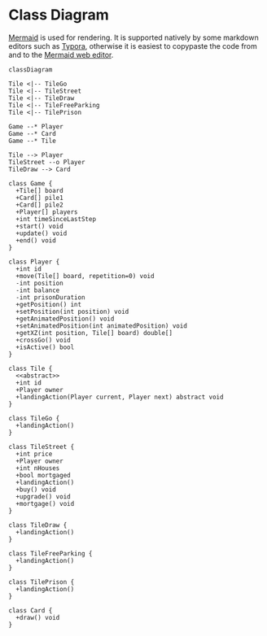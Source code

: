  # Class Diagram

[Mermaid](https://mermaid-js.github.io/mermaid/#/classDiagram) is used for rendering. It is supported natively by some markdown editors such as [Typora](https://typora.io/), otherwise it is easiest to copypaste the code from and to the [Mermaid web editor](https://mermaid-js.github.io/mermaid-live-editor).

```mermaid
classDiagram

Tile <|-- TileGo
Tile <|-- TileStreet
Tile <|-- TileDraw
Tile <|-- TileFreeParking
Tile <|-- TilePrison

Game --* Player
Game --* Card
Game --* Tile

Tile --> Player
TileStreet --o Player
TileDraw --> Card

class Game {
  +Tile[] board
  +Card[] pile1
  +Card[] pile2
  +Player[] players
  +int timeSinceLastStep
  +start() void
  +update() void
  +end() void
}

class Player {
  +int id
  +move(Tile[] board, repetition=0) void
  -int position
  -int balance
  -int prisonDuration
  +getPosition() int
  +setPosition(int position) void
  +getAnimatedPosition() void
  +setAnimatedPosition(int animatedPosition) void
  +getXZ(int position, Tile[] board) double[]
  +crossGo() void
  +isActive() bool
}

class Tile {
  <<abstract>>
  +int id
  +Player owner
  +landingAction(Player current, Player next) abstract void
}

class TileGo {
  +landingAction()
}

class TileStreet {
  +int price
  +Player owner
  +int nHouses
  +bool mortgaged
  +landingAction()
  +buy() void
  +upgrade() void
  +mortgage() void
}

class TileDraw {
  +landingAction()
}

class TileFreeParking {
  +landingAction()
}

class TilePrison {
  +landingAction()
}

class Card {
  +draw() void
}
```

